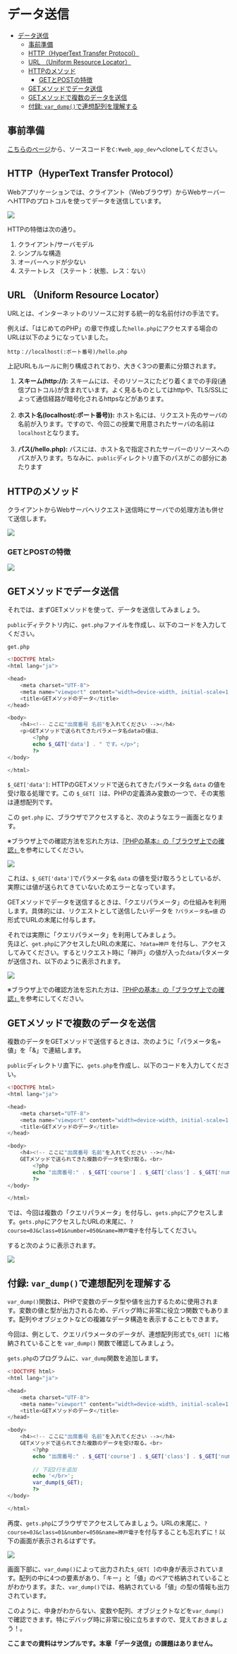 ﻿# データ送信

- [データ送信](#データ送信)
  - [事前準備](#事前準備)
  - [HTTP（HyperText Transfer Protocol）](#httphypertext-transfer-protocol)
  - [URL （Uniform Resource Locator）](#url-uniform-resource-locator)
  - [HTTPのメソッド](#httpのメソッド)
    - [GETとPOSTの特徴](#getとpostの特徴)
  - [GETメソッドでデータ送信](#getメソッドでデータ送信)
  - [GETメソッドで複数のデータを送信](#getメソッドで複数のデータを送信)
  - [付録: `var_dump()`で連想配列を理解する](#付録-var_dumpで連想配列を理解する)

## 事前準備

[こちらのページ](https://classroom.github.com/a/OZe5yajh)から、ソースコードを`C:¥web_app_dev`へcloneしてください。

## HTTP（HyperText Transfer Protocol）

Webアプリケーションでは、クライアント（Webブラウザ）からWebサーバーへHTTPのプロトコルを使ってデータを送信しています。

![](./images/04.Webアプリケーションとは.jpg)

HTTPの特徴は次の通り。

1. クライアント/サーバモデル
2. シンプルな構造
3. オーバーヘッドが少ない
4. ステートレス （ステート：状態、レス：ない）

## URL （Uniform Resource Locator）

URLとは、インターネットのリソースに対する統一的な名前付けの手法です。

例えば、「はじめてのPHP」の章で作成した`hello.php`にアクセスする場合のURLは以下のようになっていました。

```text
http：//localhost(:ポート番号)/hello.php
```

上記URLもルールに則り構成されており、大きく3つの要素に分類されます。

1. **スキーム(http://):** スキームには、そのリソースにたどり着くまでの手段(通信プロトコル)が含まれています。よく見るものとしてはhttpや、TLS/SSLによって通信経路が暗号化されるhttpsなどがあります。<br><br>
1. **ホスト名(localhost(:ポート番号)):** ホスト名には、リクエスト先のサーバの名前が入ります。ですので、今回この授業で用意されたサーバの名前は`localhost`となります。<br><br>
1. **パス(/hello.php):** パスには、ホスト名で指定されたサーバーのリソースへのパスが入ります。ちなみに、`public`ディレクトリ直下のパスがこの部分にあたります

## HTTPのメソッド

クライアントからWebサーバへリクエスト送信時にサーバでの処理方法も併せて送信します。

![](./images/Aspose.Words.cf7819cc-80f9-4d0e-bf25-cc3f18f6faf3.005.jpeg)

### GETとPOSTの特徴

![](./images/Aspose.Words.cf7819cc-80f9-4d0e-bf25-cc3f18f6faf3.006.jpeg)

## GETメソッドでデータ送信

それでは、まずGETメソッドを使って、データを送信してみましょう。

`public`ディテクトリ内に、`get.php`ファイルを作成し、以下のコードを入力してください。<br>

`get.php`

```php
<!DOCTYPE html>
<html lang="ja">

<head>
    <meta charset="UTF-8">
    <meta name="viewport" content="width=device-width, initial-scale=1.0">
    <title>GETメソッドのデータ</title>
</head>

<body>
    <h4><!-- ここに"出席番号 名前"を入れてください --></h4>
    <p>GETメソッドで送られてきたパラメータ名dataの値は、
        <?php
        echo $_GET['data'] . " です。</p>";
        ?>
</body>

</html>
```

`$_GET['data']`: HTTPのGETメソッドで送られてきたパラメータ名 `data` の値を受け取る処理です。この `$_GET[ ]`は、PHPの定義済み変数の一つで、その実態は連想配列です。

この `get.php` に、ブラウザでアクセスすると、次のようなエラー画面となります。

※ブラウザ上での確認方法を忘れた方は、[『PHPの基本』の「ブラウザ上での確認」](https://2024web1.github.io/web_app_dev/basicphp/#%E3%83%96%E3%83%A9%E3%82%A6%E3%82%B6%E4%B8%8A%E3%81%A7%E3%81%AE%E7%A2%BA%E8%AA%8D)を参考にしてください。

![](./images/get_error_display.png)

これは、`$_GET['data']`でパラメータ名 `data` の値を受け取ろうとしているが、実際には値が送られてきていないためエラーとなっています。

GETメソッドでデータを送信するときは、「クエリパラメータ」の仕組みを利用します。具体的には、リクエストとして送信したいデータを `?パラメータ名=値` の形式でURLの末尾に付与します。

それでは実際に「クエリパラメータ」を利用してみましょう。<br>
先ほど、`get.php`にアクセスしたURLの末尾に、`?data=神戸` を付与し、アクセスしてみてください。するとリクエスト時に「神戸」の値が入った`data`パタメータが送信され、以下のように表示されます。

![](./images/get_display.png)

※ブラウザ上での確認方法を忘れた方は、[『PHPの基本』の「ブラウザ上での確認」](https://2024web1.github.io/web_app_dev/basicphp/#%E3%83%96%E3%83%A9%E3%82%A6%E3%82%B6%E4%B8%8A%E3%81%A7%E3%81%AE%E7%A2%BA%E8%AA%8D)を参考にしてください。

## GETメソッドで複数のデータを送信

複数のデータをGETメソッドで送信するときは、次のように「パラメータ名=値」を「&」で連結します。

`public`ディレクトリ直下に、`gets.php`を作成し、以下のコードを入力してください。

```php
<!DOCTYPE html>
<html lang="ja">

<head>
    <meta charset="UTF-8">
    <meta name="viewport" content="width=device-width, initial-scale=1.0">
    <title>GETメソッドのデータ</title>
</head>

<body>
    <h4><!-- ここに"出席番号 名前"を入れてください --></h4>
    GETメソッドで送られてきた複数のデータを受け取る。<br>
        <?php
        echo "出席番号:" . $_GET['course'] . $_GET['class'] . $_GET['number'] . "、氏名:" . $_GET['name'];
        ?>
</body>

</html>
```

では、今回は複数の「クエリパラメータ」を付与し、`gets.php`にアクセスします。`gets.php`にアクセスしたURLの末尾に、`?course=0J&class=01&number=050&name=神戸電子`を付与してください。

すると次のように表示されます。

![](./images/gets_display.png)

## 付録: `var_dump()`で連想配列を理解する

`var_dump()`関数は、PHPで変数のデータ型や値を出力するために使用されます。変数の値と型が出力されるため、デバッグ時に非常に役立つ関数でもあります。配列やオブジェクトなどの複雑なデータ構造を表示することもできます。

今回は、例として、クエリパラメータのデータが、連想配列形式で`$_GET[ ]`に格納されていることを `var_dump()` 関数で確認してみましょう。

`gets.php`のプログラムに、`var_dump`関数を追加します。

```php
<!DOCTYPE html>
<html lang="ja">

<head>
    <meta charset="UTF-8">
    <meta name="viewport" content="width=device-width, initial-scale=1.0">
    <title>GETメソッドのデータ</title>
</head>

<body>
    <h4><!-- ここに"出席番号 名前"を入れてください --></h4>
    GETメソッドで送られてきた複数のデータを受け取る。<br>
        <?php
        echo "出席番号:" . $_GET['course'] . $_GET['class'] . $_GET['number'] . "、氏名:" . $_GET['name'];
        
        // 下記2行を追加
        echo '</br>';
        var_dump($_GET);
        ?>
</body>

</html>
```

再度、`gets.php`にブラウザでアクセスしてみましょう。URLの末尾に、`?course=0J&class=01&number=050&name=神戸電子`を付与することも忘れずに！以下の画面が表示されるはずです。

![](./images/var_dump.png)

画面下部に、`var_dump()`によって出力された`$_GET[ ]`の中身が表示されています。配列の中に4つの要素があり、「キー」と「値」のペアで格納されていることがわかります。また、`var_dump()`では、格納されている「値」の型の情報も出力されています。

このように、中身がわからない、変数や配列、オブジェクトなどを`var_dump()`で確認できます。特にデバッグ時に非常に役に立ちますので、覚えておきましょう！。

**ここまでの資料はサンプルです。本章「データ送信」の課題はありません。**
